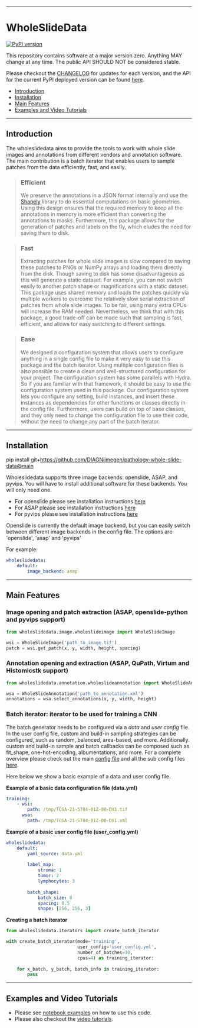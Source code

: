 ----
# WholeSlideData

[![PyPI version](https://badge.fury.io/py/wholeslidedata.svg)](https://badge.fury.io/py/wholeslidedata)

This repository contains software at a major version zero. Anything MAY change at any time. The public API SHOULD NOT be considered stable.

Please checkout the [CHANGELOG](https://github.com/DIAGNijmegen/pathology-whole-slide-data/blob/main/CHANGELOG.md) for updates for each version, and the API for the current PyPI deployed version can be found [here](https://diagnijmegen.github.io/pathology-whole-slide-data/).

- [Introduction](#introduction)
- [Installation](#installation)
- [Main Features](#main-features)
- [Examples and Video Tutorials](#examples-and-video-tutorials)



----
## Introduction

The wholeslidedata aims to provide the tools to work with whole slide images and annotations from different vendors and annotation software. The main contribution is a batch iterator that enables users to sample patches from the data efficiently, fast, and easily. 

> ### Efficient
> We preserve the annotations in a JSON format internally and use the [Shapely](https://github.com/shapely/shapely) library to do essential computations on basic geometries. Using this design ensures that the required memory to keep all the annotations in memory is more efficient than converting the annotations to masks. Furthermore, this package allows for the generation of patches and labels on the fly, which eludes the need for saving them to disk.

> ### Fast
> Extracting patches for whole slide images is slow compared to saving these patches to PNGs or NumPy arrays and loading them directly from the disk. Though saving to disk has some disadvantageous as this will generate a static dataset. For example, you can not switch easily to another patch shape or magnifications with a static dataset. This package uses shared memory and loads the patches quickly via multiple workers to overcome the relatively slow serial extraction of patches from whole slide images. To be fair, using many extra CPUs will increase the RAM needed. Nevertheless, we think that with this package, a good trade-off can be made such that sampling is fast, efficient, and allows for easy switching to different settings.


> ### Ease
> We designed a configuration system that allows users to configure anything in a single config file to make it very easy to use this package and the batch iterator. Using multiple configuration files is also possible to create a clean and well-structured configuration for your project. The configuration system has some parallels with Hydra. So if you are familiar with that framework, it should be easy to use the configuration system used in this package. Our configuration system lets you configure any setting, build instances, and insert these instances as dependencies for other functions or classes directly in the config file. Furthermore, users can build on top of base classes, and they only need to change the configuration file to use their code, without the need to change any part of the batch iterator.

-----
## Installation
pip install git+https://github.com/DIAGNijmegen/pathology-whole-slide-data@main

Wholeslidedata supports three image backends: openslide, ASAP, and pyvips. You will have to install additional software for these backends. You will only need one.

- For openslide please see installation instructions [here](https://openslide.org/download/)
- For ASAP please see installation  instructions [here](https://github.com/computationalpathologygroup/ASAP/releases/tag/ASAP-2.0-(Nightly))
- For pyvips please see installation instructions [here](https://anaconda.org/conda-forge/pyvips)

Openslide is currently the default image backend, but you can easily switch between different image backends in the config file. The options are 'openslide', 'asap' and 'pyvips'

For example:
```yaml
wholeslidedata:
    default:
        image_backend: asap
```

-----
## Main Features

### Image opening and patch extraction (ASAP, openslide-python and pyvips support)
```python
from wholeslidedata.image.wholeslideimage import WholeSlideImage

wsi = WholeSlideImage('path_to_image.tif') 
patch = wsi.get_patch(x, y, width, height, spacing)
```

### Annotation opening and extraction (ASAP, QuPath, Virtum and Histomicstk support)
```python
from wholeslidedata.annotation.wholeslideannotation import WholeSlideAnnotation

wsa = WholeSlideAnnotation('path_to_annotation.xml')
annotations = wsa.select_annotations(x, y, width, height)
```

### Batch iterator: iterator to be used for training a CNN

The batch generator needs to be configured via a *data* and *user config* file. In the user config file, custom and build-in sampling strategies can be configured, such as random, balanced, area-based, and more. Additionally. custom and build-in sample and batch callbacks can be composed such as fit_shape, one-hot-encoding, albumentations, and more. For a complete overview please check out the main [config file](https://github.com/DIAGNijmegen/pathology-whole-slide-data/blob/main/wholeslidedata/configuration/config_files/config.yml) and all the sub config files [here](https://github.com/DIAGNijmegen/pathology-whole-slide-data/tree/main/wholeslidedata/configuration/config_files).

Here below we show a basic example of a data and user config file.

**Example of a basic data configuration file (data.yml)**
```yaml
training:
    - wsi: 
        path: /tmp/TCGA-21-5784-01Z-00-DX1.tif
      wsa: 
        path: /tmp/TCGA-21-5784-01Z-00-DX1.xml       


```

**Example of a basic user config file (user_config.yml)**
```yaml
wholeslidedata:
    default:
        yaml_source: data.yml
        
        label_map:
            stroma: 1
            tumor: 2
            lymphocytes: 3
            
        batch_shape:
            batch_size: 8
            spacing: 0.5
            shape: [256, 256, 3]
```           

**Creating a batch iterator**
```python
from wholeslidedata.iterators import create_batch_iterator

with create_batch_iterator(mode='training', 
                           user_config='user_config.yml',
                           number_of_batches=10,
                           cpus=4) as training_iterator:
                           
    for x_batch, y_batch, batch_info in training_iterator:
        pass
```

-----
## Examples and Video Tutorials
- Please see [notebook examples](https://github.com/DIAGNijmegen/pathology-whole-slide-data/tree/main/notebooks) on how to use this code.
- Please also checkout the [video tutorials](https://github.com/DIAGNijmegen/pathology-whole-slide-data/tree/main/tutorials).
